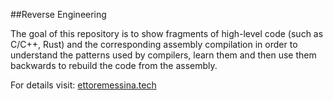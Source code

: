 ##Reverse Engineering

The goal of this repository is to show fragments of high-level code (such as C/C++, Rust) and the corresponding assembly compilation in order to understand the patterns used by compilers, learn them and then use them backwards to rebuild the code from the assembly.

For details visit: [ettoremessina.tech](https://ettoremessina.tech/category/reverse-engineering/)

